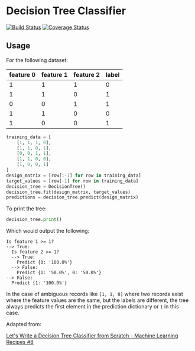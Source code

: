 # Decision Tree Classifier

[![Build Status](https://travis-ci.org/gbroques/decision-tree.svg?branch=master)](https://travis-ci.org/gbroques/decision-tree)
[![Coverage Status](https://coveralls.io/repos/github/gbroques/decision-tree/badge.svg?branch=master)](https://coveralls.io/github/gbroques/decision-tree?branch=master)

## Usage
For the following dataset:

| feature 0 | feature 1 | feature 2 | label |
|-----------|-----------|-----------|-------|
| 1         | 1         | 1         | 0     |
| 1         | 1         | 0         | 1     |
| 0         | 0         | 1         | 1     |
| 1         | 1         | 0         | 0     |
| 1         | 0         | 0         | 1     |

```python
training_data = [
    [1, 1, 1, 0],
    [1, 1, 0, 1],
    [0, 0, 1, 1],
    [1, 1, 0, 0],
    [1, 0, 0, 1]
]
design_matrix = [row[:-1] for row in training_data]
target_values = [row[-1] for row in training_data]
decision_tree = DecisionTree()
decision_tree.fit(design_matrix, target_values)
predictions = decision_tree.predict(design_matrix)
```

To print the tree:
```python
decision_tree.print()
```

Which would output the following:
```
Is feature 1 >= 1?
--> True:
  Is feature 2 >= 1?
  --> True:
    Predict {0: '100.0%'}
  --> False:
    Predict {1: '50.0%', 0: '50.0%'}
--> False:
  Predict {1: '100.0%'}
```

In the case of ambiguous records like `[1, 1, 0]` where two records exist where the feature values are the same,
but the labels are different, the tree always predicts the first element in the prediction dictionary or `1` in this case.

Adapted from:

[Let's Write a Decision Tree Classifier from Scratch - Machine Learning Recipes #8](https://www.youtube.com/watch?v=LDRbO9a6XPU)
